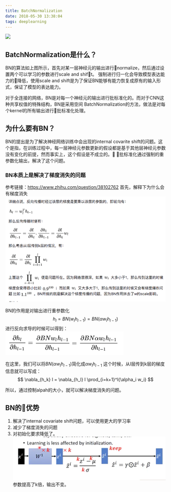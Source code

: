 ```yaml
---
title: BatchNormalization
date: 2018-05-30 13:38:04
tags: deeplearning
---
```

![](https://ws1.sinaimg.cn/large/9244e6f1gy1frtbf4y6ayj20ku0gddn6.jpg)
<!-- more -->
## BatchNormalization是什么？
BN的算法如上图所示，首先对某一层神经元的输出进行normalize，然后通过设置两个可以学习的参数进行scale and shift。
强制进行归一化会导致模型表达能力的降低，使用scale and shift是为了保证BN能够有能力恢复成原有的输入形式，保证了模型的表达能力。

对于全连接的网络，BN是对每一个神经元的输出进行批标准化的。而对于CNN这种共享权值的特殊结构，BN是采用空间 BatchNormalization的方法，做法是对每个kernel的所有输出进行批标准化处理。

## 为什么要有BN？
BN的提出是为了解决神经网络训练中会出现的internal covarite shift的问题。这个是指，在训练过程中，每一层神经元参数更新的假设都是基于其他层神经元参数没有变化的前提，然而事实上，这个假设是不成立的。
批标准化通过强制的重参数化输出，解决了这个问题。

### BN本质上是解决了梯度消失的问题
参考链接：https://www.zhihu.com/question/38102762
首先，解释下为什么会有梯度消失
![](https://raw.githubusercontent.com/gjwei/images/master/20180530152954.png)

BN的作用是对输出进行重参数化
$$ h_l = BN(w_lh_{l-1}) = BN(\alpha w_lh_{l-1}) $$
进行反向求导的时候可以得到：
![](https://raw.githubusercontent.com/gjwei/images/master/20180530153153.png)

在这里，我们可以将$BN(\alpha w_l h_{l-1})$简化成$\alpha w_l h_{l-1}$
这个时候，从l层传到k层的梯度信息就可以写成：
$$ \nabla_{h_k} l = \nabla_{h_l} l \prod_{i=k+1}^l{\alpha_i w_i} $$

所以，通过控制alpah的大小，就可以解决梯度消失的问题。


## BN的优势

1. 解决了internal covariate shift问题，可以使用更大的学习率
2. 减少了梯度消失的问题
3. 对初始化要求降低了。
![](https://raw.githubusercontent.com/gjwei/images/master/20180530152706.png)
参数提高了k倍，输出不变。



